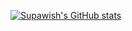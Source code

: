 [![Supawish's GitHub stats](https://github-readme-stats.vercel.app/api?username=supawish34&hide=contribs,prs&show_icons=true&theme=tokyonight&count_private=true)](https://github.com/anuraghazra/github-readme-stats)
